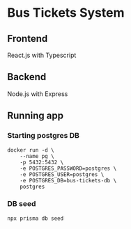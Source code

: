 # Bus Tickets System

## Frontend

React.js with Typescript

## Backend

Node.js with Express

## Running app

### Starting postgres DB

```
docker run -d \
    --name pg \
    -p 5432:5432 \
    -e POSTGRES_PASSWORD=postgres \
    -e POSTGRES_USER=postgres \
    -e POSTGRES_DB=bus-tickets-db \
    postgres
```

### DB seed

```
npx prisma db seed
```
